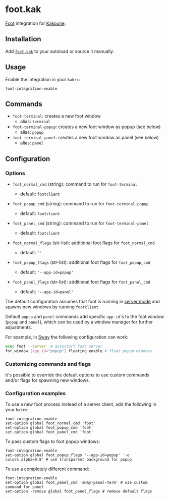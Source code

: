 # foot.kak

[Foot] integration for [Kakoune].

[Foot]: https://codeberg.org/dnkl/foot
[kakoune]: https://kakoune.org

## Installation

Add [`foot.kak`](rc/foot.kak) to your autoload or source it manually.

## Usage

Enable the integration in your `kakrc`:

```kak
foot-integration-enable
```

## Commands

- `foot-terminal`: creates a new foot window
  - alias: `terminal`
- `foot-terminal-popup`: creates a new foot window as popup (see below)
  - alias: `popup`
- `foot-terminal-panel`: creates a new foot window as panel (see below)
  - alias: `panel`

## Configuration

### Options

- `foot_normal_cmd` (string): command to run for `foot-terminal`
  - default: `footclient`
- `foot_popup_cmd` (string): command to run for `foot-terminal-popup`
  - default: `footclient`
- `foot_panel_cmd` (string): command to run for `foot-terminal-panel`
  - default: `footclient`

- `foot_normal_flags` (str-list): additional foot flags for `foot_normal_cmd`
  - default: `''`
- `foot_popup_flags` (str-list): additional foot flags for `foot_popup_cmd`
  - default: `'--app-id=popup'`
- `foot_panel_flags` (str-list): additional foot flags for `foot_panel_cmd`
  - default: `'--app-id=panel'`

The default configuration assumes that foot is running in
[server mode][server-mode] and spawns new windows by running `footclient`.

Default `popup` and `panel` commands add specific `app-id`'s to the foot window
(`popup` and `panel`), which can be used by a window manager for further
adjustments.

For example, in [Sway][sway] the following configuration can work:

```sh
exec foot --server  # autostart foot server
for_window [app_id="popup"] floating enable # float popup windows
```

### Customizing commands and flags

It's possible to override the default options to use custom commands and/or
flags for spawning new windows.

### Configuration examples

To use a new foot process instead of a server client, add the following in your
`kakrc`:

```kak
foot-integration-enable
set-option global foot_normal_cmd 'foot'
set-option global foot_popup_cmd 'foot'
set-option global foot_panel_cmd 'foot'
```

To pass custom flags to foot popup windows:

```kak
foot-integration-enable
set-option global foot_popup_flags '--app-id=popup' '-o colors.alpha=0.8' # use transparent background for popup
```

To use a completely different command:

```kak
foot-integration-enable
set-option global foot_panel_cmd 'sway-panel-term' # use custom command for panel
set-option -remove global foot_panel_flags # remove default flags
```

[sway]: https://swaywm.org
[server-mode]: https://codeberg.org/dnkl/foot#user-content-server-daemon-mode
